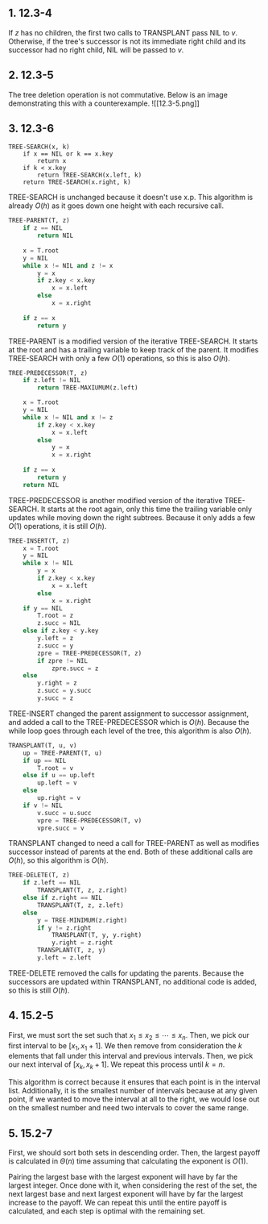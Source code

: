 ## 1.  12.3-4
If $z$ has no children, the first two calls to TRANSPLANT pass NIL to $v$.
Otherwise, if the tree's successor is not its immediate right child and its successor had no right child, NIL will be passed to $v$.
## 2.  12.3-5
The tree deletion operation is not commutative. Below is an image demonstrating this with a counterexample.
![[12.3-5.png]]
## 3.  12.3-6
```
TREE-SEARCH(x, k)
	if x == NIL or k == x.key
		return x
	if k < x.key
		return TREE-SEARCH(x.left, k)
	return TREE-SEARCH(x.right, k)
```
TREE-SEARCH is unchanged because it doesn't use x.p. This algorithm is already $O(h)$ as it goes down one height with each recursive call.

```python
TREE-PARENT(T, z)
	if z == NIL
		return NIL
	
	x = T.root
	y = NIL
	while x != NIL and z != x
		y = x
		if z.key < x.key
			x = x.left
		else
			x = x.right
	
	if z == x
		return y
```
TREE-PARENT is a modified version of the iterative TREE-SEARCH. It starts at the root and has a trailing variable to keep track of the parent. It modifies TREE-SEARCH with only a few $O(1)$ operations, so this is also $O(h)$.

```python
TREE-PREDECESSOR(T, z)
	if z.left != NIL
		return TREE-MAXIUMUM(z.left)

	x = T.root
	y = NIL
	while x != NIL and x != z
		if z.key < x.key
			x = x.left
		else
			y = x
			x = x.right
	
	if z == x
		return y
	return NIL
```
TREE-PREDECESSOR is another modified version of the iterative TREE-SEARCH. It starts at the root again, only this time the trailing variable only updates while moving down the right subtrees. Because it only adds a few $O(1)$ operations, it is still $O(h)$.

```python
TREE-INSERT(T, z)
	x = T.root
	y = NIL
	while x != NIL
		y = x
		if z.key < x.key
			x = x.left
		else
			x = x.right
	if y == NIL
		T.root = z
		z.succ = NIL
	else if z.key < y.key
		y.left = z
		z.succ = y
		zpre = TREE-PREDECESSOR(T, z)
		if zpre != NIL
			zpre.succ = z
	else
		y.right = z
		z.succ = y.succ
		y.succ = z
```
TREE-INSERT changed the parent assignment to successor assignment, and added a call to the TREE-PREDECESSOR which is $O(h)$. Because the while loop goes through each level of the tree, this algorithm is also $O(h)$.

```python
TRANSPLANT(T, u, v)
	up = TREE-PARENT(T, u)
	if up == NIL
		T.root = v
	else if u == up.left
		up.left = v
	else
		up.right = v
	if v != NIL
		v.succ = u.succ
		vpre = TREE-PREDECESSOR(T, v)
		vpre.succ = v
```
TRANSPLANT changed to need a call for TREE-PARENT as well as modifies successor instead of parents at the end. Both of these additional calls are $O(h)$, so this algorithm is $O(h)$.

```python
TREE-DELETE(T, z)
	if z.left == NIL
		TRANSPLANT(T, z, z.right)
	else if z.right == NIL
		TRANSPLANT(T, z, z.left)
	else
		y = TREE-MINIMUM(z.right)
		if y != z.right
			TRANSPLANT(T, y, y.right)
			y.right = z.right
		TRANSPLANT(T, z, y)
		y.left = z.left
```
TREE-DELETE removed the calls for updating the parents. Because the successors are updated within TRANSPLANT, no additional code is added, so this is still $O(h)$.
## 4.  15.2-5
First, we must sort the set such that $x_{1}\le x_{2}\le \cdots\le x_{n}$.  Then, we pick our first interval to be $[x_{1},x_{1}+1]$. We then remove from consideration the $k$ elements that fall under this interval and previous intervals. Then, we pick our next interval of $[x_{k}, x_{k}+1]$. We repeat this process until $k=n$.

This algorithm is correct because it ensures that each point is in the interval list. Additionally, it is the smallest number of intervals because at any given point, if we wanted to move the interval at all to the right, we would lose out on the smallest number and need two intervals to cover the same range.
## 5.  15.2-7
First, we should sort both sets in descending order. Then, the largest payoff is calculated in $\Theta(n)$ time assuming that calculating the exponent is $O$(1).

Pairing the largest base with the largest exponent will  have by far the largest integer. Once done with it, when considering the rest of the set, the next largest base and next largest exponent will have by far the largest increase to the payoff. We can repeat this until the entire payoff is calculated, and each step is optimal with the remaining set.